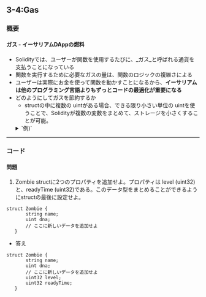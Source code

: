 ## 3-4:Gas

### 概要
#### ガス - イーサリアムDAppの燃料
- Solidityでは、ユーザーが関数を使用するたびに、\_ガス_と呼ばれる通貨を支払うことになっている
- 関数を実行するために必要なガスの量は、関数のロジックの複雑さによる
- ユーザーは実際にお金を使って関数を動かすことになるから、**イーサリアムは他のプログラミング言語よりもずっとコードの最適化が重要になる**
- どのようにしてガスを節約するか  
  - structの中に複数の uintがある場合、できる限り小さい単位の uintを使うことで、Solidityが複数の変数をまとめて、ストレージを小さくすることが可能。
  <details><summary>`例)`</summary><div><pre>```
  struct MiniMe {  
  uint32 a;  
  uint32 b;  
  uint c;  
  }```
  </pre></div></details>

---

### コード

#### 問題

1. Zombie structに2つのプロパティを追加せよ。プロパティは level (uint32)と、readyTime (uint32)である。このデータ型をまとめることができるようにstructの最後に設定せよ。

```
struct Zombie {
       string name;
       uint dna;
       // ここに新しいデータを追加せよ
   }
```

- 答え

```
struct Zombie {
       string name;
       uint dna;
       // ここに新しいデータを追加せよ
       uint32 level;
       uint32 readyTime;
   }
```
